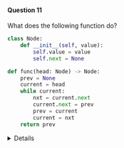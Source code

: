 #### Question 11

What does the following function do?

```python
class Node:
    def __init__(self, value):
        self.value = value
        self.next = None

def func(head: Node) -> Node:
    prev = None
    current = head
    while current:
        nxt = current.next
        current.next = prev
        prev = current
        current = nxt
    return prev

```
<details>

- Answer: Reverses a linked list.

- Explanation: The function iterates through the linked list while reversing the pointers one by one.

</details>